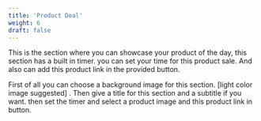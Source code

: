 ```yaml
---
title: 'Product Deal'
weight: 6
draft: false
---
```

This is the section where you can showcase your product of the day, this section has a built in timer. you can set your time for this product sale. And also can add this product link in the provided button.

First of all you can choose a background image for this section. \[light color image suggested\] . Then give a title for this section and a subtitle if you want. then set the timer and select a product image and this product link in button.